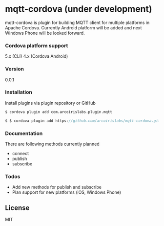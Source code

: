 # mqtt-cordova (under development)

mqtt-cordova is plugin for building MQTT client for multiple platforms in Apache Cordova. Currently Android platform will be added and next Windows Phone will be looked forward. 

### Cordova platform support
5.x (CLI)
4.x (Cordova Android)

### Version
0.0.1

### Installation

Install plugins via plugin repository or GitHub

```sh
$ cordova plugin add com.arcoirislabs.plugin.mqtt
```

```javascript
$ $ cordova plugin add https://github.com/arcoirislabs/mqtt-cordova.git
```

### Documentation

There are following methods currently planned
 - connect
 - publish
 - subscribe

### Todos

 - Add new methods for publish and subscribe
 - Plan support for new platforms (iOS, Windows Phone)

License
----

MIT



